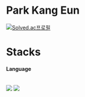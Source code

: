 # Park Kang Eun

[![Solved.ac프로필](http://mazassumnida.wtf/api/v2/generate_badge?boj=kangeun3222)](https://solved.ac/kangeun3222)

# Stacks
<h4>Language</h4>
<br>
<img src="https://img.shields.io/badge/Python-3776AB?style=for-the-badge&logo=Python&logoColor=white">
<img src="https://img.shields.io/badge/HTML5-E34F26?style=for-the-badge&logo=HTML5&logoColor=white">
